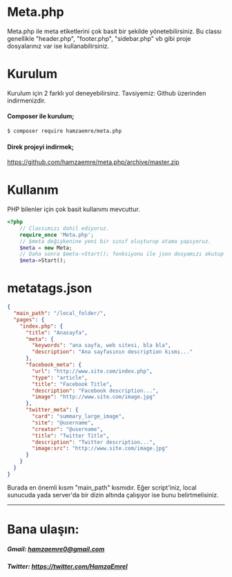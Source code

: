 # Meta.php

Meta.php ile meta etiketlerini çok basit bir şekilde yönetebilirsiniz.
Bu classı genellikle "header.php", "footer.php", "sidebar.php" vb gibi proje dosyalarınız var ise kullanabilirsiniz. 
# Kurulum
Kurulum için 2 farklı yol deneyebilirsinz. Tavsiyemiz: Github üzerinden indirmenizdir.
#### Composer ile kurulum;
```sh
$ composer require hamzaemre/meta.php
```
#### Direk projeyi indirmek;
https://github.com/hamzaemre/meta.php/archive/master.zip

# Kullanım
PHP bilenler için çok basit kullanımı mevcuttur.
```php
<?php
    // Classımızı dahil ediyoruz.
    require_once 'Meta.php';
    // $meta değişkenine yeni bir sınıf oluşturup atama yapıyoruz.
    $meta = new Meta;
    // Daha sonra $meta->Start(); fonksiyonu ile json dosyamızı okutup içindeki gerekli değerleri alıp işliyoruz. Mesela "title", "meta", "facebook meta", "twitter meta"
    $meta->Start();
```
# metatags.json
```json
{
  "main_path": "/local_folder/",
  "pages": {
    "index.php": {
      "title": "Anasayfa",
      "meta": {
        "keywords": "ana sayfa, web sitesi, bla bla",
        "description": "Ana sayfasının description kısmı..."
      },
      "facebook_meta": {
        "url": "http://www.site.com/index.php",
        "type": "article",
        "title": "Facebook Title",
        "description": "Facebook description...",
        "image": "http://www.site.com/image.jpg"
      },
      "twitter_meta": {
        "card": "summary_large_image",
        "site": "@username",
        "creator": "@username",
        "title": "Twitter Title",
        "description": "Twitter description...",
        "image:src": "http://www.site.com/image.jpg"
      }
    }
  }
}
```
Burada en önemli kısım "main_path" kısmıdır. Eğer script'iniz, local sunucuda yada server'da bir dizin altında çalışıyor ise bunu belirtmelisiniz.

----
# Bana ulaşın:
##### Gmail: hamzaemre0@gmail.com
##### Twitter: https://twitter.com/HamzaEmrel
